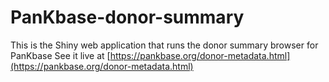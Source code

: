 # PanKbase-donor-summary

This is the Shiny web application that runs the donor summary browser for PanKbase
See it live at [https://pankbase.org/donor-metadata.html](https://pankbase.org/donor-metadata.html)
